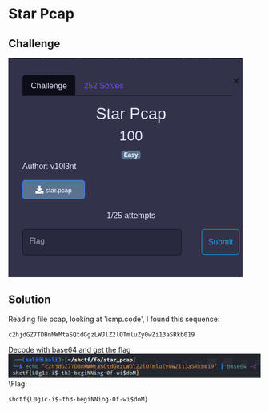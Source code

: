 # Star Pcap
## Challenge
![challenge](https://github.com/TwentySick/CTF/blob/a10324581a23c6077084f9e075a5b07999a33ca1/2022/Space%20Heroes%20CTF/forensics/star_pcap/images/challenge.png)
## Solution
Reading file pcap, looking at 'icmp.code', I found this sequence:
```
c2hjdGZ7TDBnMWMtaSQtdGgzLWJlZ2lOTmluZy0wZi13aSRkb019
```
Decode with base64 and get the flag\
![decode](https://github.com/TwentySick/CTF/blob/a10324581a23c6077084f9e075a5b07999a33ca1/2022/Space%20Heroes%20CTF/forensics/star_pcap/images/decode.png)\
\Flag:
```
shctf{L0g1c-i$-th3-begiNNing-0f-wi$doM}
```
